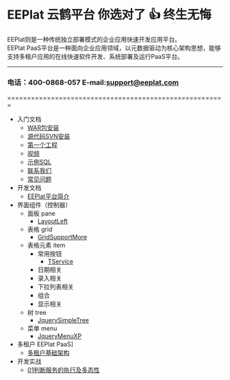 EEPlat 云鹤平台 你选对了 :+1:  终生无悔
======================================================
EEPlat则是一种传统独立部署模式的企业应用快速开发应用平台。  
EEPlat PaaS平台是一种面向企业应用领域，以元数据驱动为核心架构思想，能够支持多租户应用的在线快速软件开发、系统部署及运行PaaS平台。  
****
###   电话：400-0868-057   E-mail:support@eeplat.com
=======================================================

* 入门文档
    * [WAR包安装](Setup.md)
    * [源代码SVN安装](SvnSetup.md)
    * [第一个工程](FirstProjcet.md)
    * [视频](Video.md)
    * [示例SQL](AboutSQL.md)
    * [联系我们](Link.md)
    * [常见问题](FAQ.md)
* 开发文档
    * [EEPlat平台简介](Introduce.md)
* 界面组件（控制器）
    *  面板 pane
        *  [LayoutLeft](pane_LayOutLeft.md)
    * 表格 grid
        *  [GridSupportMore](grid_GridSupportMore.md)
    * 表格元素 item
        *  常用按钮
            *  [TService](form_TService.md)
        *  日期相关
        *  录入相关
        *  下拉列表相关
        *  组合
        *  显示相关
    * 树 tree
        *  [JquerySimpleTree](tree_JquerySimpleTree.md)
    * 菜单 menu
        *  [JqueryMenuXP](menu_JqueryMenuXP.md)
* 多租户 EEPlat PaaS]
    * [多租户基础架构](Multi_MetaDriver.md)
* 开发实战
    * [01判断服务的执行及多态性](FAQ_13050901.md)



